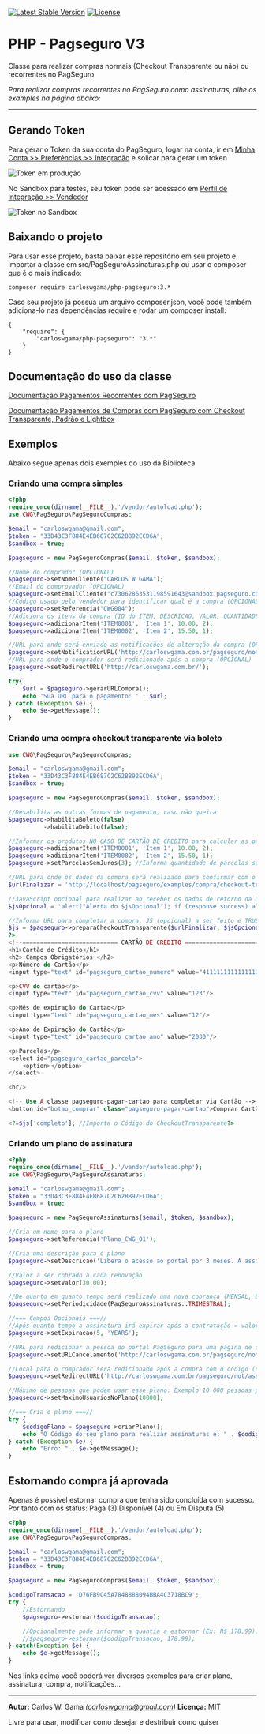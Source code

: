 [![Latest Stable Version](https://poser.pugx.org/carloswgama/php-pagseguro/v/stable)](https://packagist.org/packages/carloswgama/php-pagseguro)
[![License](https://poser.pugx.org/carloswgama/php-pagseguro/license)](https://packagist.org/packages/carloswgama/php-pagseguro)

# PHP - Pagseguro V3
Classe para realizar compras normais (Checkout Transparente ou não) ou recorrentes no PagSeguro

*Para realizar compras recorrentes no PagSeguro como assinaturas, olhe os examples na página abaixo:*

-----

## Gerando Token

Para gerar o Token da sua conta do PagSeguro, logar na conta, ir em [Minha Conta >> Preferências >> Integração](https://pagseguro.uol.com.br/preferencias/integracoes.jhtml) e solicar para gerar um token

![Token em produção](http://carloswgama.com.br/pagseguro/pagseguro_gerar_token.jpg)

No Sandbox para testes, seu token pode ser acessado em [Perfil de Integração >> Vendedor](https://sandbox.pagseguro.uol.com.br/vendedor/configuracoes.html)

![Token no Sandbox](http://carloswgama.com.br/pagseguro/pagseguro_gerar_token_sandbox.jpg)

## Baixando o projeto

Para usar esse projeto, basta baixar esse repositório em seu projeto e importar a classe em src/PagSeguroAssinaturas.php ou usar o composer que é o mais indicado:

```
composer require carloswgama/php-pagseguro:3.*
```

Caso seu projeto já possua um arquivo composer.json, você pode também adiciona-lo nas dependências require e rodar um composer install:
```
{
    "require": {
        "carloswgama/php-pagseguro": "3.*"
    }
}
```

## Documentação do uso da classe

[Documentação Pagamentos Recorrentes com PagSeguro](https://github.com/CarlosWGama/php-pagseguro/tree/master/examples/assinatura)

[Documentação Pagamentos de Compras com PagSeguro com Checkout Transparente, Padrão e Lightbox](https://github.com/CarlosWGama/php-pagseguro/tree/master/examples/compra)


## Exemplos

Abaixo segue apenas dois exemples do uso da Biblioteca


### Criando uma compra simples
``` php
<?php
require_once(dirname(__FILE__).'/vendor/autoload.php');
use CWG\PagSeguro\PagSeguroCompras;

$email = "carloswgama@gmail.com";
$token = "33D43C3F884E4EB687C2C62BB92ECD6A";
$sandbox = true;

$pagseguro = new PagSeguroCompras($email, $token, $sandbox);

//Nome do comprador (OPCIONAL)
$pagseguro->setNomeCliente("CARLOS W GAMA");	
//Email do comprovador (OPCIONAL)
$pagseguro->setEmailCliente("c73062863531198591643@sandbox.pagseguro.com.br");
//Código usado pelo vendedor para identificar qual é a compra (OPCIONAL)
$pagseguro->setReferencia("CWG004");	
//Adiciona os itens da compra (ID do ITEM, DESCRICAO, VALOR, QUANTIDADE)
$pagseguro->adicionarItem('ITEM0001', 'Item 1', 10.00, 2);
$pagseguro->adicionarItem('ITEM0002', 'Item 2', 15.50, 1);

//URL para onde será enviado as notificações de alteração da compra (OPCIONAL)
$pagseguro->setNotificationURL('http://carloswgama.com.br/pagseguro/not/notificando.php');
//URL para onde o comprador será redicionado após a compra (OPCIONAL)
$pagseguro->setRedirectURL('http://carloswgama.com.br/');

try{
    $url = $pagseguro->gerarURLCompra();
    echo 'Sua URL para o pagamento: ' . $url;
} catch (Exception $e) {
    echo $e->getMessage();
}
``` 

### Criando uma compra checkout transparente via boleto
``` php
use CWG\PagSeguro\PagSeguroCompras;

$email = "carloswgama@gmail.com";
$token = "33D43C3F884E4EB687C2C62BB92ECD6A";
$sandbox = true;

$pagseguro = new PagSeguroCompras($email, $token, $sandbox);

//Desabilita as outras formas de pagamento, caso não queira
$pagseguro->habilitaBoleto(false)
          ->habilitaDebito(false);

//Informar os produtos NO CASO DE CARTÃO DE CREDITO para calcular as parcelas
$pagseguro->adicionarItem('ITEM0001', 'Item 1', 10.00, 2);
$pagseguro->adicionarItem('ITEM0002', 'Item 2', 15.50, 1);
$pagseguro->setParcelasSemJuros(3); //Informa quantidade de parcelas sem juros

//URL para onde os dados da compra será realizado para confirmar com o PagSeguro
$urlFinalizar = 'http://localhost/pagseguro/examples/compra/checkout-transparente/finalizar_compra.php';

//JavaScript opcional para realizar ao receber os dados de retorno da URL final
$jsOpcional = 'alert("Alerta do $jsOpcional"); if (response.success) alert("Concluido com sucesso");';

//Informa URL para completar a compra, JS (opcional) a ser feito e TRUE (OPCIONAL) caso queira importar JQuery
$js = $pagseguro->preparaCheckoutTransparente($urlFinalizar, $jsOpcional, true);
?>
<!--=========================== CARTÃO DE CREDITO ===========================-->
<h1>Cartão de Crédito</h1>
<h2> Campos Obrigatórios </h2>
<p>Número do Cartão</p>
<input type="text" id="pagseguro_cartao_numero" value="4111111111111111"/>

<p>CVV do cartão</p>
<input type="text" id="pagseguro_cartao_cvv" value="123"/>

<p>Mês de expiração do Cartao</p>
<input type="text" id="pagseguro_cartao_mes" value="12"/>

<p>Ano de Expiração do Cartão</p>
<input type="text" id="pagseguro_cartao_ano" value="2030"/>

<p>Parcelas</p>
<select id="pagseguro_cartao_parcela">
    <option></option>
</select>

<br/>

<!-- Use A classe pagseguro-pagar-cartao para completar via Cartão -->
<button id="botao_comprar" class="pagseguro-pagar-cartao">Comprar Cartão</button>

<?=$js['completo']; //Importa o Código do CheckoutTransparente?>
``` 

### Criando um plano de assinatura

``` php
<?php
require_once(dirname(__FILE__).'/vendor/autoload.php');
use CWG\PagSeguro\PagSeguroAssinaturas;

$email = "carloswgama@gmail.com";
$token = "33D43C3F884E4EB687C2C62BB92ECD6A";
$sandbox = true;

$pagseguro = new PagSeguroAssinaturas($email, $token, $sandbox);

//Cria um nome para o plano
$pagseguro->setReferencia('Plano_CWG_01');

//Cria uma descrição para o plano
$pagseguro->setDescricao('Libera o acesso ao portal por 3 meses. A assinatura voltará a ser cobrada a cada 3 meses.');

//Valor a ser cobrado a cada renovação
$pagseguro->setValor(30.00);

//De quanto em quanto tempo será realizado uma nova cobrança (MENSAL, BIMESTRAL, TRIMESTRAL, SEMESTRAL, ANUAL)
$pagseguro->setPeriodicidade(PagSeguroAssinaturas::TRIMESTRAL);

//=== Campos Opcionais ===//
//Após quanto tempo a assinatura irá expirar após a contratação = valor inteiro + (DAYS||MONTHS||YEARS). Exemplo, após 5 anos
$pagseguro->setExpiracao(5, 'YEARS');

//URL para redicionar a pessoa do portal PagSeguro para uma página de cancelamento no portal
$pagseguro->setURLCancelamento('http://carloswgama.com.br/pagseguro/not/cancelando.php');

//Local para o comprador será redicionado após a compra com o código (code) identificador da assinatura
$pagseguro->setRedirectURL('http://carloswgama.com.br/pagseguro/not/assinando.php');		

//Máximo de pessoas que podem usar esse plano. Exemplo 10.000 pessoas podem usar esse plano
$pagseguro->setMaximoUsuariosNoPlano(10000);

//=== Cria o plano ===//
try {
    $codigoPlano = $pagseguro->criarPlano();
    echo "O Código do seu plano para realizar assinaturas é: " . $codigoPlano;
} catch (Exception $e) {
    echo "Erro: " . $e->getMessage();
}

```


## Estornando compra já aprovada 
Apenas é possível estornar compra que tenha sido concluída com sucesso.
Por tanto com os status: Paga (3) Disponível (4) ou Em Disputa (5) 

``` php
<?php
require_once(dirname(__FILE__).'/vendor/autoload.php');
use CWG\PagSeguro\PagSeguroCompras;

$email = "carloswgama@gmail.com";
$token = "33D43C3F884E4EB687C2C62BB92ECD6A";
$sandbox = true;

$pagseguro = new PagSeguroCompras($email, $token, $sandbox);

$codigoTransacao = 'D76FB9C45A7848888094BBA4C3718BC9';
try {
    //Estornando
    $pagseguro->estornar($codigoTransacao);

    //Opcionalmente pode informar a quantia a estornar (Ex: R$ 178,99). Senão informado, estorna todo valor
    //$pagseguro->estornar($codigoTransacao, 178.99);
} catch(Exception $e) {
    echo $e->getMessage();
}
```

Nos links acima você poderá ver diversos exemples para criar plano, assinatura, compra, notificações... 

---
**Autor:**  Carlos W. Gama *(carloswgama@gmail.com)*
**Licença:** MIT

Livre para usar, modificar como desejar e destribuir como quiser
